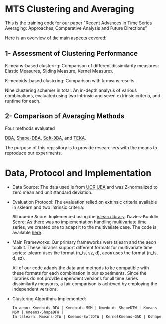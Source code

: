 # MTS Clustering and Averaging
This is the training code for our paper "Recent Advances in Time Series Averaging: Approaches, Comparative Analysis and Future Directions"

Here is an overview of the main aspects covered:

## 1- Assessment of Clustering Performance

K-means-based clustering: Comparison of different dissimilarity measures: Elastic Measures, Sliding Measure, Kernel Measures.
    
K-medoids-based clustering: Comparison with k-means results.
    
Nine clustering schemes in total: An in-depth analysis of various combinations, evaluated using two intrinsic and seven extrinsic criteria, and runtime for each. 


## 2- Comparison of Averaging Methods

Four methods evaluated:

[DBA](https://tslearn.readthedocs.io/en/stable/gen_modules/barycenters/tslearn.barycenters.dtw_barycenter_averaging.html#tslearn.barycenters.dtw_barycenter_averaging), 
[Shape-DBA](https://github.com/MSD-IRIMAS/ShapeDBA),
[Soft-DBA](https://tslearn.readthedocs.io/en/stable/gen_modules/barycenters/tslearn.barycenters.softdtw_barycenter.html#tslearn.barycenters.softdtw_barycenter), 
and [TEKA](https://github.com/pfmarteau/py-TEKA/blob/main/README.md).

The purpose of this repository is to provide researchers with the means to reproduce our experiments.

# Data, Protocol and Implementation
- Data Source: The data used is from [UCR UEA](https://www.timeseriesclassification.com/dataset.php) and was Z-normalized to zero mean and unit standard deviation.
- Evaluation Protocol: The evaluation relied on extrinsic criteria available in sklearn and two intrinsic criteria:

    Silhouette Score: Implemented using the [tslearn library](https://tslearn.readthedocs.io/en/latest/gen_modules/clustering/tslearn.clustering.silhouette_score.html).
    Davies-Bouldin Score: As there was no implementation handling multivariate time series, we created one to adapt it to the multivariate case. The code is available [here](https://github.com/bjdhafssa/MTS-Clustering-and-Averaging/blob/main/Clustering/tslearn_implementations/evaluator.py).
- Main Frameworks: Our primary frameworks were tslearn and the aeon toolkit. These libraries support different formats for multivariate time series: tslearn uses the format (n_ts, sz, d), aeon uses the format (n_ts, d, sz).

  All of our code adapts the data and methods to be compatible with these formats for each combination in our experiments.
  Since the libraries do not provide dependent versions for all time series dissimilarity measures, a fair comparison is achieved by employing the independent versions.
  
- Clustering Algorithms Implemented:
  
      In aeon: Kmedoids-DTW | Kmedoids-MSM | Kmedoids-ShapeDTW | Kmeans-MSM | Kmeans-ShapeDTW |
      In tslearn: Kmeans-DTW | Kmeans-SoftDTW | KernelKmeans-GAK | Kshape





